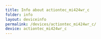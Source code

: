 ```yaml
---
title: Info about actiontec_mi424wr_c
folder: info
layout: deviceinfo
permalink: /devices/actiontec_mi424wr_c/
device: actiontec_mi424wr_c
---
```

